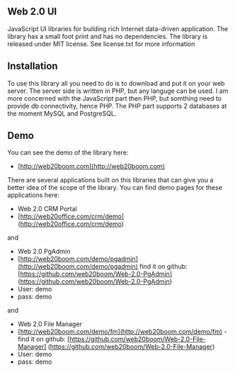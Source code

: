 ## Web 2.0 UI

JavaScript UI libraries for building rich Internet data-driven application. The library has a small foot print and 
has no dependencies. The library is released under MIT license. See license.txt for more information

## Installation

To use this library all you need to do is to download and put it on your web server. The server side is written in PHP, but 
any languge can be used. I am more concerned with the JavaScript part then PHP, but somthing need to provide db connectivity, 
hence PHP. The PHP part supports 2 databases at the moment MySQL and PostgreSQL.

## Demo

You can see the demo of the library here:

* [http://web20boom.com](http://web20boom.com)

There are several applications built on this libraries that can give you a better idea of the scope of the library. You
can find demo pages for these applications here:

* Web 2.0 CRM Portal 
* [http://web20office.com/crm/demo] (http://web20office.com/crm/demo) 

and

* Web 2.0 PgAdmin
* [http://web20boom.com/demo/pgadmin](http://web20boom.com/demo/pgadmin) 
  find it on github: [https://github.com/web20boom/Web-2.0-PgAdmin] (https://github.com/web20boom/Web-2.0-PgAdmin)
* User: demo 
* pass: demo

and 

* Web 2.0 File Manager
* [http://web20boom.com/demo/fm](http://web20boom.com/demo/fm) -
  find it on github: [https://github.com/web20boom/Web-2.0-File-Manager] (https://github.com/web20boom/Web-2.0-File-Manager) 
* User: demo 
* pass: demo
